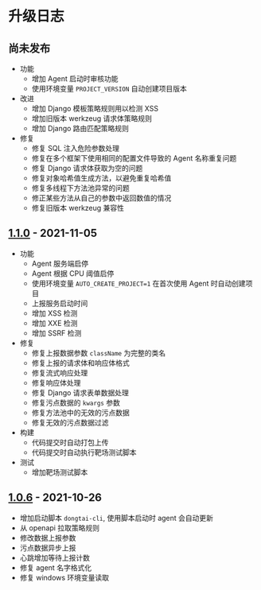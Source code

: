 # 升级日志

## 尚未发布

* 功能
  * 增加 Agent 启动时审核功能
  * 使用环境变量 `PROJECT_VERSION` 自动创建项目版本
* 改进
  * 增加 Django 模板策略规则用以检测 XSS
  * 增加旧版本 werkzeug 请求体策略规则
  * 增加 Django 路由匹配策略规则
* 修复
  * 修复 SQL 注入危险参数处理
  * 修复在多个框架下使用相同的配置文件导致的 Agent 名称重复问题
  * 修复 Django 请求体获取为空的问题
  * 修复对象哈希值生成方法，以避免重复哈希值
  * 修复多线程下方法池异常的问题
  * 修正某些方法从自己的参数中返回数值的情况
  * 修复旧版本 werkzeug 兼容性

## [1.1.0](https://github.com/HXSecurity/DongTai-agent-python/releases/tag/v1.1.0) - 2021-11-05

* 功能
  * Agent 服务端启停
  * Agent 根据 CPU 阈值启停
  * 使用环境变量 `AUTO_CREATE_PROJECT=1` 在首次使用 Agent 时自动创建项目
  * 上报服务启动时间
  * 增加 XSS 检测
  * 增加 XXE 检测
  * 增加 SSRF 检测
* 修复
  * 修复上报数据参数 `className` 为完整的类名
  * 修复上报的请求体和响应体格式
  * 修复流式响应处理
  * 修复响应体处理
  * 修复 Django 请求表单数据处理
  * 修复污点数据的 `kwargs` 参数
  * 修复方法池中的无效的污点数据
  * 修复无效的污点数据过滤
* 构建
  * 代码提交时自动打包上传
  * 代码提交时自动执行靶场测试脚本
* 测试
  * 增加靶场测试脚本

## [1.0.6](https://github.com/HXSecurity/DongTai-agent-python/releases/tag/v1.0.6) - 2021-10-26

* 增加启动脚本 `dongtai-cli`, 使用脚本启动时 agent 会自动更新
* 从 openapi 拉取策略规则
* 修改数据上报参数
* 污点数据异步上报
* 心跳增加等待上报计数
* 修复 agent 名字格式化
* 修复 windows 环境变量读取
